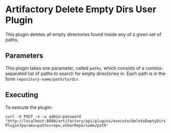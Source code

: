 Artifactory Delete Empty Dirs User Plugin
=========================================

This plugin deletes all empty directories found inside any of a given set of
paths.

Parameters
----------

This plugin takes one parameter, called `paths`, which consists of a
comma-separated list of paths to search for empty directories in. Each path is
in the form `repository-name/path/to/dir`.

Executing
---------

To execute the plugin:

`curl -X POST -v -u admin:password "http://localhost:8080/artifactory/api/plugins/execute/deleteEmptyDirsPlugin?params=paths=repo,otherRepo/some/path"`
